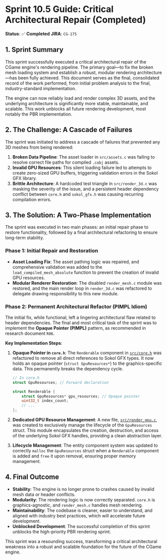 # Sprint 10.5 Guide: Critical Architectural Repair (Completed)

**Status**: ✅ **Completed**
**JIRA**: `CG-175`

## 1. Sprint Summary

This sprint successfully executed a critical architectural repair of the CGame engine's rendering pipeline. The primary goal—to fix the broken mesh loading system and establish a robust, modular rendering architecture—has been fully achieved. This document serves as the final, consolidated record of the work performed, from initial problem analysis to the final, industry-standard implementation.

The engine can now reliably load and render complex 3D assets, and the underlying architecture is significantly more stable, maintainable, and scalable. This work unblocks all future rendering development, most notably the PBR implementation.

## 2. The Challenge: A Cascade of Failures

The sprint was initiated to address a cascade of failures that prevented any 3D meshes from being rendered:

1.  **Broken Data Pipeline**: The asset loader in `src/assets.c` was failing to resolve correct file paths for compiled `.cobj` assets.
2.  **Invalid GPU Resources**: This silent loading failure led to attempts to create zero-sized GPU buffers, triggering validation errors in the Sokol GFX library.
3.  **Brittle Architecture**: A hardcoded test triangle in `src/render_3d.c` was masking the severity of the issue, and a persistent header dependency conflict between `core.h` and `sokol_gfx.h` was causing recurring compilation errors.

## 3. The Solution: A Two-Phase Implementation

The sprint was executed in two main phases: an initial repair phase to restore functionality, followed by a final architectural refactoring to ensure long-term stability.

### Phase 1: Initial Repair and Restoration

*   **Asset Loading Fix**: The asset pathing logic was repaired, and comprehensive validation was added to the `load_compiled_mesh_absolute` function to prevent the creation of invalid GPU resources.
*   **Modular Renderer Restoration**: The disabled `render_mesh.c` module was restored, and the main render loop in `render_3d.c` was refactored to delegate drawing responsibility to this new module.

### Phase 2: Permanent Architectural Refactor (PIMPL Idiom)

The initial fix, while functional, left a lingering architectural flaw related to header dependencies. The final and most critical task of the sprint was to implement the **Opaque Pointer (PIMPL)** pattern, as recommended in research document `R06`.

**Key Implementation Steps**:

1.  **Opaque Pointer in `core.h`**: The `Renderable` component in [`src/core.h`](../../src/core.h) was refactored to remove all direct references to Sokol GFX types. It now holds an opaque pointer (`struct GpuResources*`) to the graphics-specific data. This permanently breaks the dependency cycle.

    ```c
    // In core.h
    struct GpuResources; // Forward declaration

    struct Renderable {
        struct GpuResources* gpu_resources; // Opaque pointer
        uint32_t index_count;
        // ...
    };
    ```

2.  **Dedicated GPU Resource Management**: A new file, [`src/render_gpu.c`](../../src/render_gpu.c), was created to exclusively manage the lifecycle of the `GpuResources` struct. This module encapsulates the creation, destruction, and access of the underlying Sokol GFX handles, providing a clean abstraction layer.

3.  **Lifecycle Management**: The entity component system was updated to correctly `malloc` the `GpuResources` struct when a `Renderable` component is added and `free` it upon removal, ensuring proper memory management.

## 4. Final Outcome

*   **Stability**: The engine is no longer prone to crashes caused by invalid mesh data or header conflicts.
*   **Modularity**: The rendering logic is now correctly separated. `core.h` is graphics-agnostic, and `render_mesh.c` handles mesh rendering.
*   **Maintainability**: The codebase is cleaner, easier to understand, and aligned with industry best practices, which will accelerate future development.
*   **Unblocked Development**: The successful completion of this sprint unblocks the high-priority PBR rendering sprint.

This sprint was a resounding success, transforming a critical architectural weakness into a robust and scalable foundation for the future of the CGame engine.
